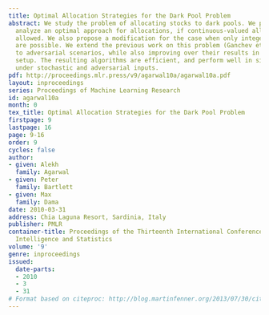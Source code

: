 ```yaml
---
title: Optimal Allocation Strategies for the Dark Pool Problem
abstract: We study the problem of allocating stocks to dark pools. We propose and
  analyze an optimal approach for allocations, if continuous-valued allocations are
  allowed. We also propose a modification for the case when only integer-valued allocations
  are possible. We extend the previous work on this problem (Ganchev et al., 2009)
  to adversarial scenarios, while also improving over their results in the iid
  setup. The resulting algorithms are efficient, and perform well in simulations
  under stochastic and adversarial inputs.
pdf: http://proceedings.mlr.press/v9/agarwal10a/agarwal10a.pdf
layout: inproceedings
series: Proceedings of Machine Learning Research
id: agarwal10a
month: 0
tex_title: Optimal Allocation Strategies for the Dark Pool Problem
firstpage: 9
lastpage: 16
page: 9-16
order: 9
cycles: false
author:
- given: Alekh
  family: Agarwal
- given: Peter
  family: Bartlett
- given: Max
  family: Dama
date: 2010-03-31
address: Chia Laguna Resort, Sardinia, Italy
publisher: PMLR
container-title: Proceedings of the Thirteenth International Conference on Artificial
  Intelligence and Statistics
volume: '9'
genre: inproceedings
issued:
  date-parts:
  - 2010
  - 3
  - 31
# Format based on citeproc: http://blog.martinfenner.org/2013/07/30/citeproc-yaml-for-bibliographies/
---
```


